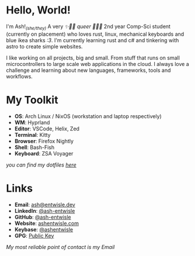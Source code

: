 # Hello, World!

I'm Ash!<sub>*(she/they)*</sub> A very *✨🏳️‍⚧️ queer 🏳️‍⚧️✨* 2nd year Comp-Sci student (currently on placement) 
who loves rust, linux, mechanical keyboards and blue ikea sharks *:3*. 
I'm currently learning rust and c# and tinkering with astro to create simple websites.

I like working on all projects, big and small. 
From stuff that runs on small microcontrollers to large scale web applications in the cloud.
I always love a challenge and learning about new languages, frameworks, tools and workflows.

# My Toolkit

- **OS**: Arch Linux / NixOS (workstation and laptop respectively)
- **WM**: Hyprland
- **Editor**: VSCode, Helix, Zed
- **Terminal**: Kitty
- **Browser**: Firefox Nightly
- **Shell**: Bash-Fish
- **Keyboard**: ZSA Voyager

*you can find my dotfiles [here](https://github.com/ash-entwisle/dotfiles/tree/main/configs)*

# Links

- **Email**: [ash@entwisle.dev](mailto:ash@entwisle.dev)
- **LinkedIn**: [@ash-entwisle](https://www.linkedin.com/in/ash-entwisle/)
- **GitHub**: [@ash-entwisle](https://github.com/ash-entwisle)
- **Website**: [ashentwisle.com](https://ashentwisle.com/)
- **Keybase**: [@ashentwisle](https://keybase.io/ashentwisle)
- **GPG**: [Public Key](https://raw.githubusercontent.com/ash-entwisle/ash-entwisle/main/gpg.pub) 

*My most reliable point of contact is my Email*

